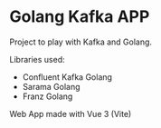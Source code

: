 # Golang Kafka APP 

Project to play with Kafka and Golang.

Libraries used:

* Confluent Kafka Golang 
* Sarama Golang
* Franz Golang

Web App made with Vue 3 (Vite)

